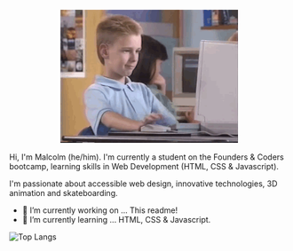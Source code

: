 <p align="center">
<img src="https://github.com/malcolmwilson8/malcolmwilson8/blob/main/thumbs-up.gif">
</p>

Hi, I'm Malcolm (he/him). I'm currently a student on the Founders & Coders bootcamp, learning skills in Web Development (HTML, CSS & Javascript).

I'm passionate about accessible web design, innovative technologies, 3D animation and skateboarding.  

- 🔭 I’m currently working on ... This readme!
- 🌱 I’m currently learning ... HTML, CSS & Javascript.

![Top Langs](https://github-readme-stats.vercel.app/api/top-langs/?username=malcolmwilson8)
